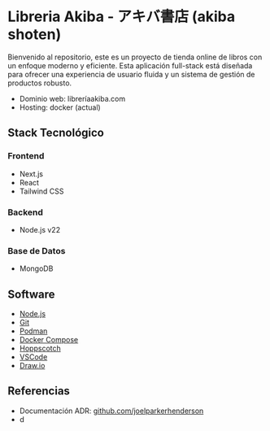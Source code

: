 # Libreria Akiba - アキバ書店 (akiba shoten)

Bienvenido al repositorio, este es un proyecto de tienda online de libros con un enfoque moderno y eficiente. Esta aplicación full-stack está diseñada para ofrecer una experiencia de usuario fluida y un sistema de gestión de productos robusto.

- Dominio web: libreríaakiba.com
- Hosting: docker (actual)

## Stack Tecnológico

### Frontend

- Next.js
- React
- Tailwind CSS

### Backend

- Node.js v22

### Base de Datos

- MongoDB

## Software

- [Node.js](https://nodejs.org/es/)
- [Git](https://git-scm.com/)
- [Podman](https://podman.io/)
- [Docker Compose](https://docs.docker.com/compose/)
- [Hoppscotch](https://hoppscotch.io/)
- [VSCode](https://code.visualstudio.com/)
- [Draw.io](https://app.diagrams.net/)

## Referencias

- Documentación ADR: [github.com/joelparkerhenderson](https://github.com/joelparkerhenderson/architecture-decision-record/tree/main/locales/en/templates/decision-record-template-by-michael-nygard)
- d

